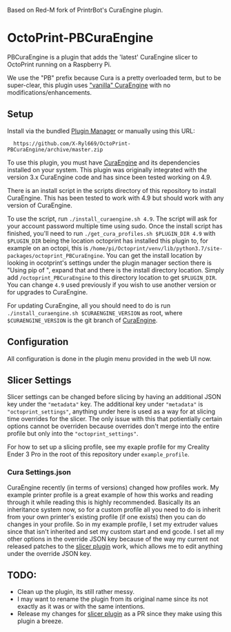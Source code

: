 Based on Red-M fork of PrintrBot's CuraEngine plugin.

# OctoPrint-PBCuraEngine

PBCuraEngine is a plugin that adds the 'latest' CuraEngine slicer to
OctoPrint running on a Raspberry Pi.

We use the "PB" prefix because Cura is a pretty overloaded term, but
to be super-clear, this plugin uses ["vanilla" CuraEngine](https://github.com/Ultimaker/CuraEngine) with no modifications/enhancements.

## Setup

Install via the bundled [Plugin Manager](https://github.com/foosel/OctoPrint/wiki/Plugin:-Plugin-Manager)
or manually using this URL:

      https://github.com/X-Ryl669/OctoPrint-PBCuraEngine/archive/master.zip

To use this plugin, you must have [CuraEngine](https://github.com/Ultimaker/CuraEngine/blob/master/README.md)
and its dependencies installed on your system. This plugin was
originally integrated with the version 3.x CuraEngine code and has since been tested working on 4.9.

There is an install script in the scripts directory of this repository to install CuraEngine.
This has been tested to work with 4.9 but should work with any version of CuraEngine.

To use the script, run `./install_curaengine.sh 4.9`. The script will ask for your account password multiple time using sudo.
Once the install script has finished, you'll need to run `./get_cura_profiles.sh $PLUGIN_DIR 4.9` with `$PLUGIN_DIR`
being the location octoprint has installed this plugin to,
for example on an octopi, this is `/home/pi/Octoprint/venv/lib/python3.7/site-packages/octoprint_PBCuraEngine`.
You can get the install location by looking in ocotprint's settings under the
plugin manager section there is "Using pip of <blah>", expand that and there is the install directory location.
Simply add `/octoprint_PBCuraEngine` to this directory location to get `$PLUGIN_DIR`.
You can change `4.9` used previously if you wish to use another version or for upgrades to CuraEngine.

For updating CuraEngine, all you should need to do is run `./install_curaengine.sh $CURAENGINE_VERSION` as root, where `$CURAENGINE_VERSION` is the git branch of [CuraEngine](https://github.com/Ultimaker/CuraEngine).

## Configuration

All configuration is done in the plugin menu provided in the web UI now.

## Slicer Settings

Slicer settings can be changed before slicing by having an additional JSON key under the `"metadata"` key.
The additional key under `"metadata"` is `"octoprint_settings"`, anything under here is used as a way for at slicing time overrides for the slicer.
The only issue with this that potientially certain options cannot be overriden because overrides don't merge
into the entire profile but only into the `"octoprint_settings"`.

For how to set up a slicing profile, see my exaple profile for my Creality Ender 3 Pro in the root of this repository under `example_profile`.

### Cura Settings.json

CuraEngine recently (in terms of versions) changed how profiles work.
My example printer profile is a great example of how this works and reading through it while reading this is highly recommended.
Basically its an inheritance system now, so for a custom profile all you need to do is
inherit from your own printer's existing profile (if one exists) then you can do changes in your profile.
So in my example profile, I set my extruder values since that isn't inherited and set my custom start and end gcode.
I set all my other options in the override JSON key because of the way my current not released patches to the
[slicer plugin](https://github.com/kennethjiang/OctoPrint-Slicer) work, which allows me to edit anything under the override JSON key.


## TODO:
- Clean up the plugin, its still rather messy.
- I may want to rename the plugin from its original name since its not exactly as it was or with the same intentions.
- Release my changes for [slicer plugin](https://github.com/kennethjiang/OctoPrint-Slicer) as a PR since they make using this plugin a breeze.


